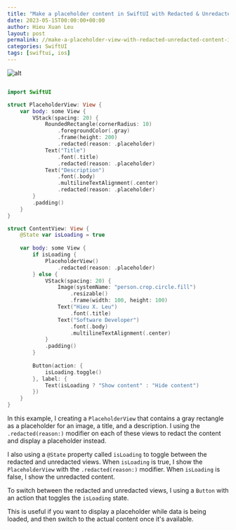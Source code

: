 ```yaml
---
title: "Make a placeholder content in SwiftUI with Redacted & Unredacted"
date: 2023-05-15T00:00:00+00:00
author: Hieu Xuan Leu
layout: post
permalink: //make-a-placeholder-view-with-redacted-unredacted-content-in-swiftui/
categories: SwiftUI
tags: [swiftui, ios]
---
```


![alt](http://hieulxswe.com/wp-content/uploads/2023/05/redacted.png)

```swift

import SwiftUI

struct PlaceholderView: View {
    var body: some View {
        VStack(spacing: 20) {
            RoundedRectangle(cornerRadius: 10)
                .foregroundColor(.gray)
                .frame(height: 200)
                .redacted(reason: .placeholder)
            Text("Title")
                .font(.title)
                .redacted(reason: .placeholder)
            Text("Description")
                .font(.body)
                .multilineTextAlignment(.center)
                .redacted(reason: .placeholder)
        }
        .padding()
    }
}

struct ContentView: View {
    @State var isLoading = true
    
    var body: some View {
        if isLoading {
            PlaceholderView()
                .redacted(reason: .placeholder)
        } else {
            VStack(spacing: 20) {
                Image(systemName: "person.crop.circle.fill")
                    .resizable()
                    .frame(width: 100, height: 100)
                Text("Hieu X. Leu")
                    .font(.title)
                Text("Software Developer")
                    .font(.body)
                    .multilineTextAlignment(.center)
            }
            .padding()
        }
        
        Button(action: {
            isLoading.toggle()
        }, label: {
            Text(isLoading ? "Show content" : "Hide content")
        })
    }
}

```

In this example, I creating a `PlaceholderView` that contains a gray rectangle as a placeholder for an image, a title, and a description. I using the `.redacted(reason:)` modifier on each of these views to redact the content and display a placeholder instead.

I also using a `@State` property called `isLoading` to toggle between the redacted and unredacted views. When `isLoading` is true, I show the `PlaceholderView` with the `.redacted(reason:)` modifier. When `isLoading` is false, I show the unredacted content.

To switch between the redacted and unredacted views, I using a `Button` with an action that toggles the `isLoading` state.

This is useful if you want to display a placeholder while data is being loaded, and then switch to the actual content once it's available.